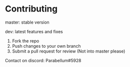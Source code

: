 # Contributing

master: stable version

dev: latest features and fixes

1. Fork the repo
2. Push changes to your own branch
3. Submit a pull request for review (Not into master please)


Contact on discord: Parabellum#5928
